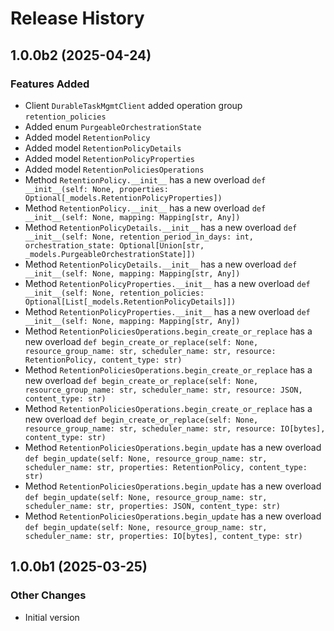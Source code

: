 # Release History

## 1.0.0b2 (2025-04-24)

### Features Added

  - Client `DurableTaskMgmtClient` added operation group `retention_policies`
  - Added enum `PurgeableOrchestrationState`
  - Added model `RetentionPolicy`
  - Added model `RetentionPolicyDetails`
  - Added model `RetentionPolicyProperties`
  - Added model `RetentionPoliciesOperations`
  - Method `RetentionPolicy.__init__` has a new overload `def __init__(self: None, properties: Optional[_models.RetentionPolicyProperties])`
  - Method `RetentionPolicy.__init__` has a new overload `def __init__(self: None, mapping: Mapping[str, Any])`
  - Method `RetentionPolicyDetails.__init__` has a new overload `def __init__(self: None, retention_period_in_days: int, orchestration_state: Optional[Union[str, _models.PurgeableOrchestrationState]])`
  - Method `RetentionPolicyDetails.__init__` has a new overload `def __init__(self: None, mapping: Mapping[str, Any])`
  - Method `RetentionPolicyProperties.__init__` has a new overload `def __init__(self: None, retention_policies: Optional[List[_models.RetentionPolicyDetails]])`
  - Method `RetentionPolicyProperties.__init__` has a new overload `def __init__(self: None, mapping: Mapping[str, Any])`
  - Method `RetentionPoliciesOperations.begin_create_or_replace` has a new overload `def begin_create_or_replace(self: None, resource_group_name: str, scheduler_name: str, resource: RetentionPolicy, content_type: str)`
  - Method `RetentionPoliciesOperations.begin_create_or_replace` has a new overload `def begin_create_or_replace(self: None, resource_group_name: str, scheduler_name: str, resource: JSON, content_type: str)`
  - Method `RetentionPoliciesOperations.begin_create_or_replace` has a new overload `def begin_create_or_replace(self: None, resource_group_name: str, scheduler_name: str, resource: IO[bytes], content_type: str)`
  - Method `RetentionPoliciesOperations.begin_update` has a new overload `def begin_update(self: None, resource_group_name: str, scheduler_name: str, properties: RetentionPolicy, content_type: str)`
  - Method `RetentionPoliciesOperations.begin_update` has a new overload `def begin_update(self: None, resource_group_name: str, scheduler_name: str, properties: JSON, content_type: str)`
  - Method `RetentionPoliciesOperations.begin_update` has a new overload `def begin_update(self: None, resource_group_name: str, scheduler_name: str, properties: IO[bytes], content_type: str)`

## 1.0.0b1 (2025-03-25)

### Other Changes

  - Initial version

